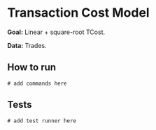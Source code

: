 # Transaction Cost Model

**Goal:** Linear + square-root TCost.

**Data:** Trades.

## How to run

```
# add commands here
```

## Tests

```
# add test runner here
```
